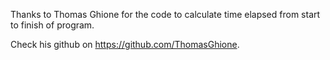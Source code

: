 Thanks to Thomas Ghione for the code to calculate time elapsed from start to finish of program.

Check his github on https://github.com/ThomasGhione.
